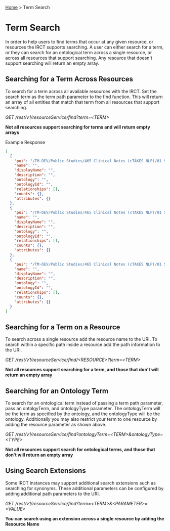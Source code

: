 [Home](./index.md) > Term Search

# Term Search
In order to help users to find terms that occur at any given resource, or resources the IRCT supports searching. A user can either search for a term, or they can search for an ontological term across a single resource, or across all resources that support searching. Any resource that doesn't support searching will return an empty array.

## Searching for a Term Across Resources
To search for a term across all available resources with the IRCT. Set the search term as the term path parameter to the find function. This will return an array of all entities that match that term from all resources that support searching.

*GET /rest/v1/resourceService/find?term=&lt;TERM&gt;*


**Not all resources support searching for terms and will return empty arrays**

Example Response
```JSON
[
  {
    "pui": "/TM-DEV/Public Studies/465 Clinical Notes (cTAKES NLP)/01 SNOMED/Clinical finding/Disease/Disorder by body site/Disorder of body system/Disorder of respiratory system/Asthma/",
    "name": "",
    "displayName": "",
    "description": "",
    "ontology": "",
    "ontologyId": "",
    "relationships": [],
    "counts": {},
    "attributes": {}
  },
  {
    "pui": "/TM-DEV/Public Studies/465 Clinical Notes (cTAKES NLP)/01 SNOMED/Clinical finding/Disease/Disorder by body site/Disorder of body system/Disorder of respiratory system/Asthma/Intermittent asthma/",
    "name": "",
    "displayName": "",
    "description": "",
    "ontology": "",
    "ontologyId": "",
    "relationships": [],
    "counts": {},
    "attributes": {}
  },
  {
    "pui": "/TM-DEV/Public Studies/465 Clinical Notes (cTAKES NLP)/01 SNOMED/Clinical finding/Disease/Disorder by body site/Disorder of body system/Disorder of respiratory system/Asthma/Intermittent asthma/Mild intermittent asthma/",
    "name": "",
    "displayName": "",
    "description": "",
    "ontology": "",
    "ontologyId": "",
    "relationships": [],
    "counts": {},
    "attributes": {}
  }
]
```

## Searching for a Term on a Resource
To search across a single resource add the resource name to the URI. To search within a specific path inside a resource add the path information to the URI.

*GET /rest/v1/resourceService/find/&lt;RESOURCE&gt;?term=&lt;TERM&gt;*

**Not all resources support searching for a term, and those that don't will return an empty array**

## Searching for an Ontology Term
To search for an ontological term instead of passing a term path parameter, pass an ontolgyTerm, and ontologyType parameter. The ontologyTerm will be the term as specified by the ontology, and the ontologyType will be the ontology. Additionally you may also restrict your term to one resource by adding the resource parameter as shown above.

*GET /rest/v1/resourceService/find?ontologyTerm=&lt;TERM&gt;&ontologyType=&lt;TYPE&gt;*

**Not all resources support search for ontological terms, and those that don't will return an empty array**

## Using Search Extensions
Some IRCT instances may support additional search extensions such as searching for synonyms. These additional parameters can be configured by adding additional path parameters to the URI.

*GET /rest/v1/resourceService/find?term=&lt;TERM&gt;&&lt;PARAMETER&gt;=&lt;VALUE&gt;*

**You can search using an extension across a single resource by adding the Resource Name**
